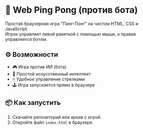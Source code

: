 # 🏓 Web Ping Pong (против бота)

Простая браузерная игра "Пинг-Понг" на чистом HTML, CSS и JavaScript.  
Игрок управляет левой ракеткой с помощью мыши, а правая управляется ботом.

## ⚙️ Возможности

- 🎮 Игра против ИИ (бота)
- 🧠 Простой искусственный интеллект
- 🖱 Удобное управление стрелками
- 🕹 Игра запускается прямо в браузере

## 📦 Как запустить

1. Скачайте репозиторий или архив с игрой.
2. Откройте файл `index.html` в браузере.
